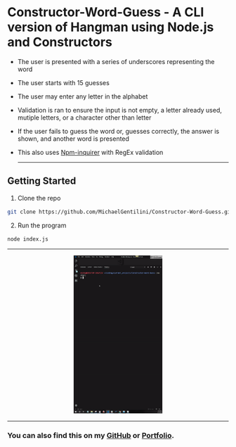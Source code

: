 # Constructor-Word-Guess - A CLI version of Hangman using Node.js and Constructors

- The user is presented with a series of underscores representing the word
- The user starts with 15 guesses
- The user may enter any letter in the alphabet
- Validation is ran to ensure the input is not empty, a letter already used, mutiple letters, or a character other than letter
- If the user fails to guess the word or, guesses correctly, the answer is shown, and another word is presented
- This also uses [Npm-inquirer](https://www.npmjs.com/package/inquirer) with RegEx validation

  <hr>

## Getting Started

1. Clone the repo

```sh
git clone https://github.com/MichaelGentilini/Constructor-Word-Guess.git
```

2. Run the program

```sh
node index.js
```

  <hr>

<p align="center">
  <img src="./images/wordGuess.gif" width="40%">
</p>

  <hr>

### You can also find this on my [GitHub](https://github.com/michaelgentilini/Constructor-Word-Guess "GitHub") or [Portfolio](https://mg-portfolio.netlify.com/ "Portfolio").
